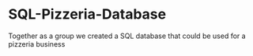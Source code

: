 # SQL-Pizzeria-Database
Together as a group we created a SQL database that could be used for a pizzeria business
